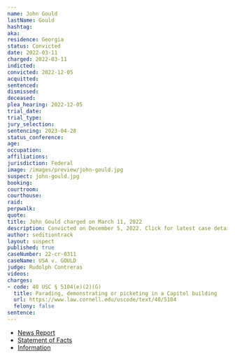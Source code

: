 ```yaml
---
name: John Gould
lastName: Gould
hashtag:
aka:
residence: Georgia
status: Convicted
date: 2022-03-11
charged: 2022-03-11
indicted:
convicted: 2022-12-05
acquitted:
sentenced:
dismissed:
deceased:
plea_hearing: 2022-12-05
trial_date:
trial_type:
jury_selection:
sentencing: 2023-04-28
status_conference:
age:
occupation:
affiliations:
jurisdiction: Federal
image: /images/preview/john-gould.jpg
suspect: john-gould.jpg
booking:
courtroom:
courthouse:
raid:
perpwalk:
quote:
title: John Gould charged on March 11, 2022
description: Convicted on December 5, 2022. Click for latest case details.
author: seditiontrack
layout: suspect
published: true
caseNumber: 22-cr-0311
caseName: USA v. GOULD
judge: Rudolph Contreras
videos:
charges:
- code: 40 USC § 5104(e)(2)(G)
  title: Parading, demonstrating or picketing in a Capitol building
  url: https://www.law.cornell.edu/uscode/text/40/5104
  felony: false
sentence:
---
```

- [News Report](https://www.thedailybeast.com/alleged-capitol-rioter-john-gould-arrested-after-getting-outed-by-rioting-co-worker-jonathan-lauren)
- [Statement of Facts](https://www.justice.gov/usao-dc/case-multi-defendant/file/1483526/download)
- [Information](https://storage.courtlistener.com/recap/gov.uscourts.dcd.247423/gov.uscourts.dcd.247423.20.0.pdf)
